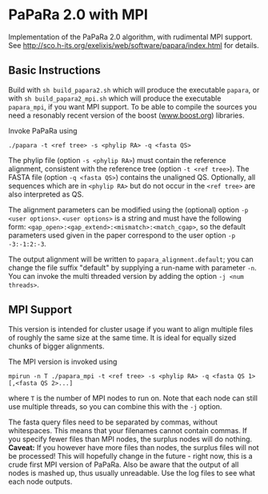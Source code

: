 PaPaRa 2.0 with MPI
===================

Implementation of the PaPaRa 2.0 algorithm, with rudimental MPI support. See
http://sco.h-its.org/exelixis/web/software/papara/index.html
for details.

Basic Instructions
------------------

Build with `sh build_papara2.sh` which will produce the executable `papara`,
or with `sh build_papara2_mpi.sh` which will produce the executable `papara_mpi`, if you want
MPI support.
To be able to compile the sources you need a resonably recent version of the boost (www.boost.org)
libraries.

Invoke PaPaRa using

    ./papara -t <ref tree> -s <phylip RA> -q <fasta QS>

The phylip file (option `-s <phylip RA>`) must contain the reference alignment, consistent with the
reference tree (option `-t <ref tree>`). The FASTA file (option `-q <fasta QS>`) contains the
unaligned QS. Optionally, all sequences which are in `<phylip RA>` but do not occur in the
`<ref tree>` are also interpreted as QS.

The alignment parameters can be modified using the (optional) option `-p <user options>`.
`<user options>` is a string and must have the following form:
`<gap_open>:<gap_extend>:<mismatch>:<match_cgap>`, so the default parameters used given in the paper
correspond to the user option `-p -3:-1:2:-3`.

The output alignment will be written to `papara_alignment.default`; you can change the file suffix
"default" by supplying a run-name with parameter `-n`.
You can invoke the multi threaded version by adding the option `-j <num threads>`.

MPI Support
-----------

This version is intended for cluster usage if you want to align multiple files of roughly the same
size at the same time. It is ideal for equally sized chunks of bigger alignments.

The MPI version is invoked using

    mpirun -n T ./papara_mpi -t <ref tree> -s <phylip RA> -q <fasta QS 1>[,<fasta QS 2>...]

where `T` is the number of MPI nodes to run on. Note that each node can still use multiple threads,
so you can combine this with the `-j` option.

The fasta query files need to be separated by commas, without whitespaces. This means that your
filenames cannot contain commas. If you specify fewer files than MPI nodes, the surplus nodes
will do nothing.
**Caveat:** If you however have more files than nodes, the surplus files will not be processed!
This will hopefully change in the future - right now, this is a crude first MPI version of PaPaRa.
Also be aware that the output of all nodes is mashed up, thus usually unreadable. Use the log
files to see what each node outputs.
